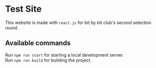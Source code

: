 # Test Site

This website is made with `react.js` for bit by bit club's second selection round.

## Available commands

Run `npm run start` for starting a local development server.
\
Run `npm run build` for building the project.